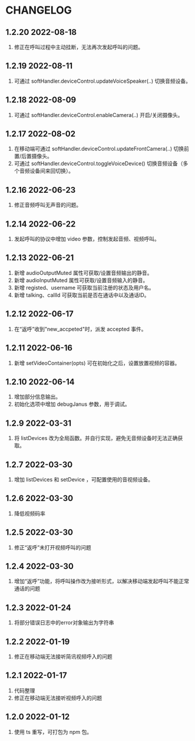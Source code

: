 # CHANGELOG

## 1.2.20 2022-08-18
1. 修正在呼叫过程中主动挂断，无法再次发起呼叫的问题。

## 1.2.19 2022-08-11
1. 可通过 softHandler.deviceControl.updateVoiceSpeaker(..) 切换音频设备。

## 1.2.18 2022-08-09
1. 可通过 softHandler.deviceControl.enableCamera(..) 开启/关闭摄像头。

## 1.2.17 2022-08-02
1. 在移动端可通过 softHandler.deviceControl.updateFrontCamera(..) 切换前置/后置摄像头。
2. 可通过 softHandler.deviceControl.toggleVoiceDevice() 切换音频设备（多个音频设备间来回切换）。

## 1.2.16 2022-06-23
1. 修正音频呼叫无声音的问题。

## 1.2.14 2022-06-22
1. 发起呼叫的协议中增加 video 参数，控制发起音频、视频呼叫。

## 1.2.13 2022-06-21
1. 新增 audioOutputMuted 属性可获取/设置音频输出的静音。
2. 新增 audioInputMuted 属性可获取/设置音频输入的静音。
3. 新增 registed、username 可获取当前注册的状态及用户名。
4. 新增 talking、callId 可获取当前是否在通话中以及通话ID。

## 1.2.12 2022-06-17
1. 在“返呼”收到"new_accpeted"时，派发 accepted 事件。

## 1.2.11 2022-06-16
1. 新增 setVideoContainer(opts) 可在初始化之后，设置放置视频的容器。

## 1.2.10 2022-06-14
1. 增加部分信息输出。
2. 初始化选项中增加 debugJanus 参数，用于调试。

## 1.2.9 2022-03-31
1. 将 listDevices 改为全局函数。并自行实现，避免无音频设备时无法正确获取。

## 1.2.7 2022-03-30
1. 增加 listDevices 和 setDevice ，可配置使用的音视频设备。

## 1.2.6 2022-03-30
1. 降低视频码率

## 1.2.5 2022-03-30
1. 修正“返呼”未打开视频呼叫的问题

## 1.2.4 2022-03-30
1. 增加“返呼”功能，将呼叫操作改为接听形式，以解决移动端发起呼叫不能正常通话的问题

## 1.2.3 2022-01-24
1. 将部分错误日志中的error对象输出为字符串

## 1.2.2 2022-01-19
1. 修正在移动端无法接听简讯视频呼入的问题

## 1.2.1 2022-01-17
1. 代码整理
2. 修正在移动端无法接听视频呼入的问题

## 1.2.0 2022-01-12
1. 使用 ts 重写，可打包为 npm 包。
